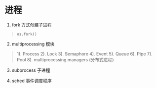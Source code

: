 
# 进程

1. fork 方式创建子进程
> `os.fork()`

2. multiprocessing 模块
>  1). Process
>  2). Lock
>  3). Semaphore
>  4). Event
>  5). Queue
>  6). Pipe
>  7). Pool
>  8). multiprocessing.managers (分布式进程)

3. subprocess 子进程

4. sched 事件调度程序